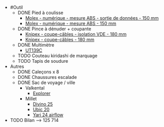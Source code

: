 - #Outil
	- DONE Pied à coulisse
		- [Molex - numérique - mesure ABS - sortie de données - 150 mm](https://www.hoffmann-group.com/FR/fr/hof/M%C3%A9trologie/Pied-%C3%A0-coulisse/Pieds-%C3%A0-coulisse-de-poche/Pied-%C3%A0-coulisse-num%C3%A9rique-ABS-avec-sortie-de-donn%C3%A9es/p/412805-150?tId=336&comingFromCategory=40-01-01-00-00)
		- [Molex - numérique - mesure ABS - 150 mm](https://www.hoffmann-group.com/FR/fr/hof/M%C3%A9trologie/Pied-%C3%A0-coulisse/Pieds-%C3%A0-coulisse-de-poche/Pied-%C3%A0-coulisse-num%C3%A9rique-ABS/p/412821-150?comingFromCategory=40-01-01-00-00&tId=336)
	- DONE Pince à dénuder + coupante
		- [Knipex - coupe-câbles -  isolation VDE - 180 mm](https://www.hoffmann-group.com/FR/fr/hof/Outillage-manuel/Pinces-et-brucelles/Pinces-%C3%A0-d%C3%A9nuder/Pince-%C3%A0-d%C3%A9nuder-avec-coupe-c%C3%A2bles-%E2%80%9CStriX%E2%80%9D-Isolation-VDE/p/728763-180?tId=336&comingFromCategory=60-03-03-00-00)
		- [Knipex - coupe-câbles - 180 mm](https://www.hoffmann-group.com/FR/fr/hof/Outillage-manuel/Pinces-et-brucelles/Pinces-%C3%A0-d%C3%A9nuder/KNIPEX-13-62-180-StriX%C2%AE-Pince-%C3%A0-d%C3%A9nuder-et-coupe-c%C3%A2bles-avec-gaines-bi-mati%C3%A8re-noire-atramentis%C3%A9e-180-mm/p/13%2062%20180-?tId=336&comingFromCategory=60-03-03-00-00#description)
	- DONE Multimètre
		- [UT139C](https://meters.uni-trend.com/product/ut139-series/)
	- TODO Couteau kiridashi de marquage
	- TODO Tapis de soudure
- Autres
	- DONE Caleçons x 8
	- DONE Chaussures escalade
	- DONE Sac de voyage / ville
		- Valkental
			- [Explorer](https://www.decathlon.fr/p/mp/valkental/explorer-sac-a-dos-outdoor-de-haute-qualite-et-durable/_/R-p-483d9a8e-57e7-4d6d-bc30-775d81015db7)
		- Millet
			- [Divino 25](https://www.millet.com/eu_en/mis2279-0247-divino-25-unisex-black.html)
			- [Ubic 20](https://www.millet.com/eu_en/mis2269-0247-ubic-20-unisex-black.html)
			- [Yari 24 airflow](https://www.millet.com/eu_en/mis2240-9671-yari-24-airflow-unisex-green.html)
- TODO Bilan --> 125 714